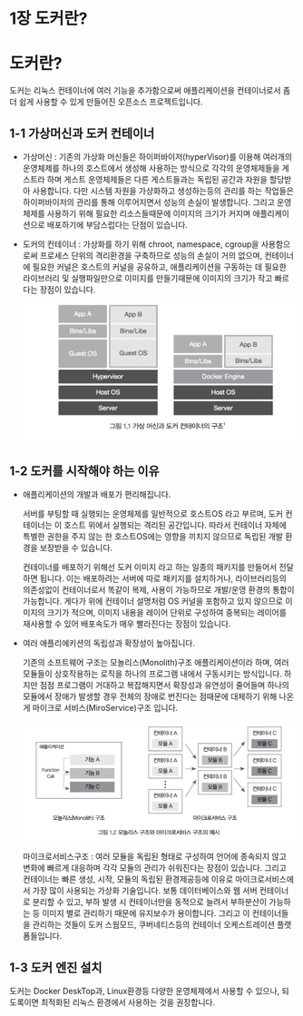 # 1장 도커란?

# 도커란?

도커는 리눅스 컨테이너에 여러 기능을 추가함으로써 애플리케이션을 컨테이너로서 좀 더 쉽게 사용할 수 있게 만들어진 오픈소스 프로젝트입니다.

## 1-1 가상머신과 도커 컨테이너

- 가상머신 : 기존의 가상화 머신들은 하이퍼바이저(hyperVisor)를 이용해 여러개의 운영체제를 하나의 호스트에서 생성해 사용하는 방식으로 각각의 운영체제들을 게스트라 하며 게스트 운영체제들은 다른 게스트들과는 독립된 공간과 자원을 할당받아 사용합니다. 다만 시스템 자원을 가상화하고 생성하는등의 관리를 하는 작업들은 하이퍼바이저의 관리를 통해 이루어지면서 성능의 손실이 발생합니다. 그리고 운영체제를 사용하기 위해 필요한 리소스들때문에 이미지의 크기가 커지며 애플리케이션으로 배포하기에 부담스럽다는 단점이 있습니다.
- 도커의 컨테이너 : 가상화를 하기 위해 chroot, namespace, cgroup을 사용함으로써 프로세스 단위의 격리환경을 구축하므로 성능의 손실이 거의 없으며, 컨테이너에 필요한 커널은 호스트의 커널을 공유하고, 애플리케이션을 구동하는 데 필요한 라이브러리 및 실행파일만으로 이미지를 만들기때문에 이미지의 크기가 작고 빠르다는 장점이 있습니다.



  <img src="image/docker1_1.png">


## 1-2 도커를 시작해야 하는 이유

- 애플리케이션의 개발과 배포가 편리해집니다.

  서버를 부팅할 때 실행되는 운영체제를 일반적으로 호스트OS 라고 부르며, 도커 컨테이너는 이 호스트 위에서 실행되는 격리된 공간입니다. 따라서 컨테이너 자체에 특별한 권한을 주지 않는 한 호스트OS에는 영향을 끼치지 않으므로 독립된 개발 환경을 보장받을 수 있습니다.

  컨테이너를 배포하기 위해선 도커 이미지 라고 하는 일종의 패키지를 만들어서 전달하면 됩니다. 이는 배포하려는 서버에 따로 패키지를 설치하거나, 라이브러리등의 의존성없이 컨테이너로서 똑같이 복제, 사용이 가능하므로 개발/운영 환경의 통합이 가능합니다. 게다가 위에 컨테이너 설명처럼 OS 커널을 포함하고 있지 않으므로 이미지의 크기가 적으며, 이미지 내용을 레이어 단위로 구성하여 중복되는 레이어를 재사용할 수 있어 배포속도가 매우 빨라진다는 장점이 있습니다.

- 여러 애플리에키션의 독립성과 확장성이 높아집니다.

  기존의 소프트웨어 구조는 모놀리스(Monolith)구조 애플리케이션이라 하며, 여러 모듈들이 상호작용하는 로직을 하나의 프로그램 내에서 구동시키는 방식입니다. 하지만 점점 프로그램이 거대하고 복잡해지면서 확장성과 유연성이 줄어들며 하나의 모듈에서 장애가 발생할 경우 전체의 장애로 번진다는 점때문에 대체하기 위해 나온게 마이크로 서비스(MiroService)구조 입니다.





  <img src="image/docker1_2.png">

  마이크로서비스구조 : 여러 모듈을 독립된 형태로 구성하여 언어에 종속되지 않고 변화에 빠르게 대응하며 각각 모듈의 관리가 쉬워진다는 장점이 있습니다. 그리고 컨테이너는 빠른 생성, 시작, 모듈의 독립된 환경제공등에 이유로 마이크로서비스에서 가장 많이 사용되는 가상화 기술입니다. 보통 데이터베이스와 웹 서버 컨테이너로 분리할 수 있고, 부하 발생 시 컨테이너만을 동적으로 늘려서 부하분산이 가능하는 등 이미지 별로 관리하기 때문에 유지보수가 용이합니다. 그리고 이 컨테이너들을 관리하는 것들이 도커 스웜모드, 쿠버네티스등의 컨테이너 오케스트레이션 플랫폼들입니다.


## 1-3 도커 엔진 설치

도커는 Docker DeskTop과, Linux환경등 다양한 운영체제에서 사용할 수 있으나, 되도록이면 최적화된 리눅스 환경에서 사용하는 것을 권장합니다.